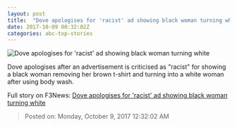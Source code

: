 ```yaml
---
layout: post
title:  "Dove apologises for 'racist' ad showing black woman turning white"
date: 2017-10-09 00:32:02Z
categories: abc-top-stories
---
```


![Dove apologises for 'racist' ad showing black woman turning white](http://www.abc.net.au/news/image/9029774-1x1-700x700.jpg)

Dove apologises after an advertisement is criticised as "racist" for showing a black woman removing her brown t-shirt and turning into a white woman after using body wash.


Full story on F3News: [Dove apologises for 'racist' ad showing black woman turning white](http://www.f3nws.com/n/BxVmPG)

> Posted on: Monday, October 9, 2017 12:32:02 AM
